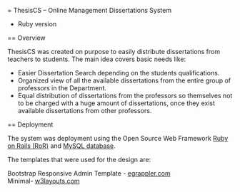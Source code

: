 = ThesisCS – Online Management Dissertations System

* Ruby version

== Overview

ThesisCS was created on purpose to easily distribute dissertations from teachers to students.
The main idea covers basic needs like:

* Easier Dissertation Search depending on the students qualifications.
* Organized view of all the available dissertations from the entire group of professors in the Department.
* Equal distribution of dissertations from the professors so themselves not to be charged with a huge amount of dissertations, once they exist available dissertations from other professors.


== Deployment

The system was deployment using the Open Source Web Framework [Ruby on Rails (RoR)](http://rubyonrails.org/)
and [MySQL database](http://www.mysql.com/).


The templates that were used for the design are:

Bootstrap Responsive Admin Template - [egrappler.com](http://egrappler.com/)<br/>
Minimal- [w3layouts.com](http://w3layouts.com/)